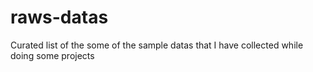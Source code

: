 # raws-datas
Curated list of the some of the  sample datas that I have collected while doing some projects
